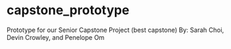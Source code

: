 # capstone_prototype
Prototype for our Senior Capstone Project (best capstone)
By: Sarah Choi, Devin Crowley, and Penelope Om
